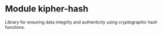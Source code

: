 # Module kipher-hash

Library for ensuring data integrity and authenticity using cryptographic hash functions.
